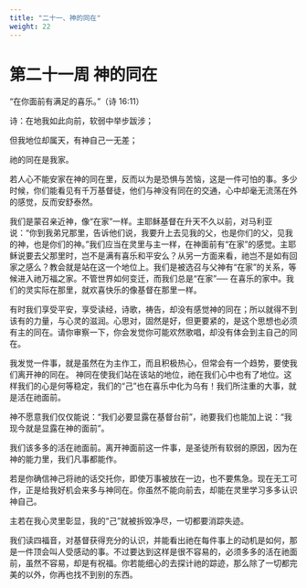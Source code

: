 ```yaml
---
title: "二十一、神的同在"
weight: 22
---
```


# 第二十一周 神的同在

“在你面前有满足的喜乐。”（诗 16:11）

诗：在地我如此向前，软弱中举步跋涉；

但我地位却属天，有神自己一无差；

祂的同在是我家。

若人心不能安家在神的同在里，反而以为是恐惧与苦恼，这是一件可怕的事。多少时候，你们能看见有千万基督徒，他们与神没有同在的交通，心中却毫无流荡在外的感觉，反而安舒泰然。

我们是蒙召亲近神，像“在家”一样。主耶稣基督在升天不久以前，对马利亚说：“你到我弟兄那里，告诉他们说，我要升上去见我的父，也是你们的父，见我的神，也是你们的神。”我们应当在灵里与主一样，在神面前有“在家”的感觉。主耶稣说要去父那里时，岂不是满有喜乐和平安么？从另一方面来看，祂岂不是如有回家之感么？教会就是站在这一个地位上。我们是被选召与父神有“在家”的关系，等候进入祂万福之家。不管世界如何变迁，而我们总是“在家”── 在喜乐的家中。我们的灵实际在那里，就欢喜快乐的像基督在那里一样。

有时我们享受平安，享受读经，诗歌，祷告，却没有感觉神的同在；所以就得不到该有的力量，与心灵的滋润。心思对，固然是好，但更要紧的，是这个思想也必须有主的同在。请你审察一下，你会发觉你可能欢然歌唱，却没有体会到主自己的同在。

我发觉一件事，就是虽然在为主作工，而且积极热心，但常会有一个趋势，要使我们离开神的同在。
神同在使我们站在该站的地位，祂在我们心中也有了地位。这样我们的心是何等稳定，我们的“己”也在喜乐中化为乌有！我们所注重的大事，就是活在祂面前。

神不愿意我们仅仅能说：“我们必要显露在基督台前”，祂要我们也能加上说：“我现今就是显露在神的面前”。

我们该多多的活在祂面前。离开神面前这一件事，是圣徒所有软弱的原因，因为在神的能力里，我们凡事都能作。

若是你确信神己将祂的话交托你，即使万事被放在一边，也不要焦急。现在无工可作，正是给我好机会来多与神同在。你虽然不能向前去，却能在灵里学习多多认识神自己。

主若在我心灵里彰显，我的“己”就被拆毁净尽，一切都要消踪失迹。

我们读四福音，对基督获得充分的认识，并能看出祂在每件事上的动机是如何，那是一件顶会叫人受感动的事。不过要达到这样是很不容易的，必须多多的活在祂面前，虽然不容易，却是有祝福。你若能细心的去探计祂的踪迹，那么除了一切都完美的以外，你再也找不到别的东西。
